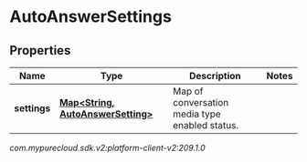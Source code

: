 # AutoAnswerSettings


## Properties

| Name | Type | Description | Notes |
| ------------ | ------------- | ------------- | ------------- |
| **settings** | [**Map&lt;String, AutoAnswerSetting&gt;**](AutoAnswerSetting) | Map of conversation media type enabled status. |  |




_com.mypurecloud.sdk.v2:platform-client-v2:209.1.0_
